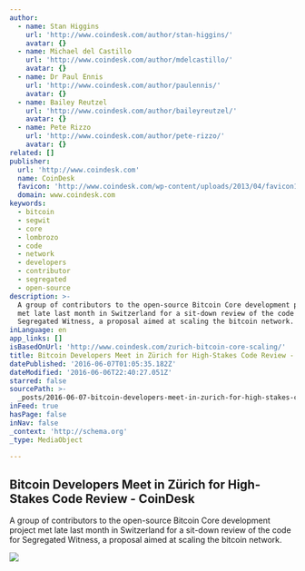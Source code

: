 ```yaml
---
author:
  - name: Stan Higgins
    url: 'http://www.coindesk.com/author/stan-higgins/'
    avatar: {}
  - name: Michael del Castillo
    url: 'http://www.coindesk.com/author/mdelcastillo/'
    avatar: {}
  - name: Dr Paul Ennis
    url: 'http://www.coindesk.com/author/paulennis/'
    avatar: {}
  - name: Bailey Reutzel
    url: 'http://www.coindesk.com/author/baileyreutzel/'
    avatar: {}
  - name: Pete Rizzo
    url: 'http://www.coindesk.com/author/pete-rizzo/'
    avatar: {}
related: []
publisher:
  url: 'http://www.coindesk.com'
  name: CoinDesk
  favicon: 'http://www.coindesk.com/wp-content/uploads/2013/04/favicon1.ico?7fca2f'
  domain: www.coindesk.com
keywords:
  - bitcoin
  - segwit
  - core
  - lombrozo
  - code
  - network
  - developers
  - contributor
  - segregated
  - open-source
description: >-
  A group of contributors to the open-source Bitcoin Core development project
  met late last month in Switzerland for a sit-down review of the code for
  Segregated Witness, a proposal aimed at scaling the bitcoin network.
inLanguage: en
app_links: []
isBasedOnUrl: 'http://www.coindesk.com/zurich-bitcoin-core-scaling/'
title: Bitcoin Developers Meet in Zürich for High-Stakes Code Review - CoinDesk
datePublished: '2016-06-07T01:05:35.182Z'
dateModified: '2016-06-06T22:40:27.051Z'
starred: false
sourcePath: >-
  _posts/2016-06-07-bitcoin-developers-meet-in-zurich-for-high-stakes-code-revie.md
inFeed: true
hasPage: false
inNav: false
_context: 'http://schema.org'
_type: MediaObject

---
```

<article style=""><h1>Bitcoin Developers Meet in Zürich for High-Stakes Code Review - CoinDesk</h1><p>A group of contributors to the open-source Bitcoin Core development project met late last month in Switzerland for a sit-down review of the code for Segregated Witness, a proposal aimed at scaling the bitcoin network.</p><img src="http://media.coindesk.com/2016/06/Hourglass.jpg" /></article>